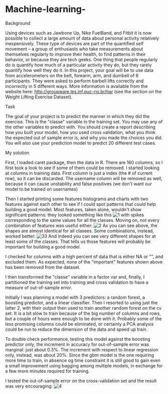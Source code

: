 Machine-learning-
=================

Background

Using devices such as Jawbone Up, Nike FuelBand, and Fitbit it is now possible to collect a large amount of data about personal activity relatively inexpensively. These type of devices are part of the quantified self movement – a group of enthusiasts who take measurements about themselves regularly to improve their health, to find patterns in their behavior, or because they are tech geeks. One thing that people regularly do is quantify how much of a particular activity they do, but they rarely quantify how well they do it. In this project, your goal will be to use data from accelerometers on the belt, forearm, arm, and dumbell of 6 participants. They were asked to perform barbell lifts correctly and incorrectly in 5 different ways. More information is available from the website here: http://groupware.les.inf.puc-rio.br/har (see the section on the Weight Lifting Exercise Dataset). 

Task

The goal of your project is to predict the manner in which they did the exercise. This is the "classe" variable in the training set. You may use any of the other variables to predict with. You should create a report describing how you built your model, how you used cross validation, what you think the expected out of sample error is, and why you made the choices you did. You will also use your prediction model to predict 20 different test cases. 

My solution

First, I loaded caret package, then the data in R. There are 160 columns, so I first took a look to see if some of them could be removed. I started looking at columns in training data. First column is just a index (the # of current row), so it can be discarded. The username column will be removed as well, because it can cause unstability and false positives (we don't want our model to be trained on usernames)

Then I started printing some features histograms and charts with two features against each other to see if I could spot patterns that could help building a good model. Most features, taken alone, wouldn't show significant patterns: they looked something like this
![1](https://cloud.githubusercontent.com/assets/8848517/4347580/acc202aa-415d-11e4-8286-f526d2c0dea8.jpg)
with spikes corresponding to the same values for all the classes. Moving on, not every combination of features was useful either:
![2](https://cloud.githubusercontent.com/assets/8848517/4347583/e45c3dd4-415d-11e4-8450-de9e9e30fbea.jpg)
As you can see above, the shapes are almost identical for all clasees. Some combinations, instead, worked better:
![33](https://cloud.githubusercontent.com/assets/8848517/4347613/fed0a68a-415f-11e4-88eb-7d475624386a.JPG)
And indeed you can see very different shapes for at least some of the classes. That tells us those features will probably be important for building a good model.

I checked for columns with a high percent of data that is either NA or "", and excluded them. As expected, none of the "important" features shown above has been removed from the dataset.

I then transformed the "classe" variable in a factor var and, finally, I partitioned the training set into training and cross validation to have a measure of out-of-sample error.

Initially I was planning a model with 3 predictors: a random forest, a boosting predictor, and a linear classifier. Then I resorted to using just the latter 2, with their output then used to train another random forest on the cv set. It is a bit slow to train because of the big number of columns and rows, but a couple of hours were enough to be done with it. Probably some of the less promising columns could be eliminated, or certainly a PCA analysis could be run to reduce the dimension of the data and speed up train.

To double check performance, testing this model against the boosting predictor only, the increment in accuracy for out-of-sample error was marginal: just about 0.3%. The increment with respect to linear regression only, instead, was about 20%. Since the gbm model is the one requiring more time to train, in absence og time constraint it is still good to gain even a small improvement using bagging among multiple models, in exchange for a few more minutes required for training.

I tested the out-of-sample error on the cross-validation set and the result was very encouraging:
![4](https://cloud.githubusercontent.com/assets/8848517/4347612/e52303a4-415f-11e4-8747-0b561727dcdf.jpg)

